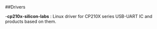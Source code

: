 ##Drivers

-**cp210x-silicon-labs** : Linux driver for CP210X series USB-UART IC and products based on them.





